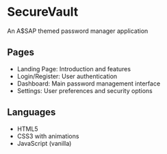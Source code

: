 # SecureVault
An A$SAP themed password manager application

## Pages
- Landing Page: Introduction and features
- Login/Register: User authentication
- Dashboard: Main password management interface
- Settings: User preferences and security options

## Languages
- HTML5
- CSS3 with animations
- JavaScript (vanilla)

